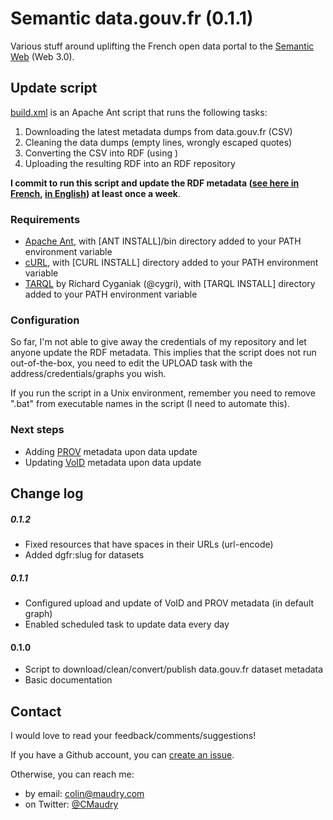 Semantic data.gouv.fr (0.1.1)
==============

Various stuff around uplifting the French open data portal to the [Semantic Web](http://www.w3.org/standards/semanticweb) (Web 3.0).

## Update script

[build.xml](build.xml) is an Apache Ant script that runs the following tasks:

1. Downloading the latest metadata dumps from data.gouv.fr (CSV)
1. Cleaning the data dumps (empty lines, wrongly escaped quotes)
1. Converting the CSV into RDF (using )
1. Uploading the resulting RDF into an RDF repository

**I commit to run this script and update the RDF metadata ([see here in French](https://www.data.gouv.fr/fr/datasets/metadonnees-des-jeux-de-donnees-publies-sur-data-gouv-fr-1/), [in English](https://translate.google.com/translate?sl=fr&tl=en&js=y&prev=_t&hl=fr&ie=UTF-8&u=https%3A%2F%2Fwww.data.gouv.fr%2Ffr%2Fdatasets%2Fmetadonnees-des-jeux-de-donnees-publies-sur-data-gouv-fr-1%2F&edit-text=&act=url)) at least once a week**.

### Requirements

- [Apache Ant](http://ant.apache.org/bindownload.cgi), with [ANT INSTALL]/bin directory added to your PATH environment variable
- [cURL](http://curl.haxx.se/download.html), with [CURL INSTALL] directory added to your PATH environment variable
- [TARQL](https://github.com/cygri/tarql) by Richard Cyganiak (@cygri), with [TARQL INSTALL] directory added to your PATH environment variable

### Configuration

So far, I'm not able to give away the credentials of my repository and let anyone update the RDF metadata. This implies that the script does not run out-of-the-box, you need to edit the UPLOAD task with the address/credentials/graphs you wish.

If you run the script in a Unix environment, remember you need to remove ".bat" from executable names in the script (I need to automate this).

### Next steps

- Adding [PROV](http://www.w3.org/TR/2013/REC-prov-o-20130430/#description-starting-point-terms) metadata upon data update
- Updating [VoID](http://www.w3.org/TR/void/) metadata upon data update

## Change log

##### 0.1.2

- Fixed resources that have spaces in their URLs (url-encode)
- Added dgfr:slug for datasets

##### 0.1.1

- Configured upload and update of VoID and PROV metadata (in default graph)
- Enabled scheduled task to update data every day

#### 0.1.0

- Script to download/clean/convert/publish data.gouv.fr dataset metadata
- Basic documentation

## Contact

I would love to read your feedback/comments/suggestions!

If you have a Github account, you can [create an issue](https://github.com/ColinMaudry/datagouvfr-rdf/issues/new).

Otherwise, you can reach me:

- by email: colin@maudry.com
- on Twitter: [@CMaudry](https://twitter.com/CMaudry)





